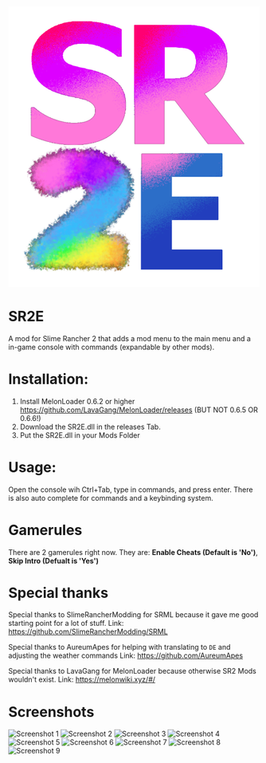 ![logo](https://github.com/ThatFinnDev/SR2E/blob/experimental/SR2EssentialsMod/category.png?raw=true)

# SR2E
 A mod for Slime Rancher 2 that adds a mod menu to the main menu and a in-game console with commands (expandable by other mods).

 # Installation:
  1. Install MelonLoader 0.6.2 or higher https://github.com/LavaGang/MelonLoader/releases (BUT NOT 0.6.5 OR 0.6.6!)
  2. Download the SR2E.dll in the releases Tab.
  3. Put the SR2E.dll in your Mods Folder

# Usage:
 Open the console wih Ctrl+Tab, type in commands, and press enter. There is also auto complete for commands and a keybinding system.

# Gamerules

There are 2 gamerules right now. They are: **Enable Cheats (Default is 'No')**, **Skip Intro (Defualt is 'Yes')** 

# Special thanks
 Special thanks to SlimeRancherModding for SRML
 because it gave me good starting point for a lot of stuff.
 Link: https://github.com/SlimeRancherModding/SRML

 Special thanks to AureumApes for helping with translating to `DE` and adjusting the weather commands
 Link: https://github.com/AureumApes
 
 Special thanks to LavaGang for MelonLoader
 because otherwise SR2 Mods wouldn't exist.
 Link: https://melonwiki.xyz/#/
# Screenshots
![Screenshot 1](https://github.com/ThatFinnDev/SR2Essentials/blob/main/Screenshot1.png?raw=true)
![Screenshot 2](https://github.com/ThatFinnDev/SR2Essentials/blob/main/Screenshot2.png?raw=true)
![Screenshot 3](https://github.com/ThatFinnDev/SR2Essentials/blob/main/Screenshot3.png?raw=true)
![Screenshot 4](https://github.com/ThatFinnDev/SR2Essentials/blob/main/Screenshot4.png?raw=true)
![Screenshot 5](https://github.com/ThatFinnDev/SR2Essentials/blob/main/Screenshot5.png?raw=true)
![Screenshot 6](https://github.com/ThatFinnDev/SR2Essentials/blob/main/Screenshot6.png?raw=true)
![Screenshot 7](https://github.com/ThatFinnDev/SR2Essentials/blob/main/Screenshot7.png?raw=true)
![Screenshot 8](https://github.com/ThatFinnDev/SR2Essentials/blob/main/Screenshot8.png?raw=true)
![Screenshot 9](https://github.com/ThatFinnDev/SR2Essentials/blob/main/Screenshot9.png?raw=true)
